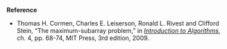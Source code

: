 **Reference**

- Thomas H. Cormen, Charles E. Leiserson, Ronald L. Rivest and Clifford Stein, “The maximum-subarray problem,” in *[Introduction to Algorithms](http://www.amazon.com/Introduction-Algorithms-3rd-Edition-Press/dp/0262033844)*, ch. 4, pp. 68-74, MIT Press, 3rd edition, 2009.
